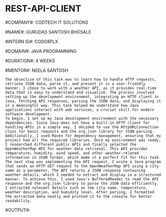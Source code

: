 # REST-API-CLIENT

#COMPANY#: CODTECH IT SOLUTIONS

#NAME#: GURUDAS SANTOSH BHOSALE

#INTERN ID#: COD08PLX

#DOMAIN#: JAVA PROGRAMMING

#DURATION#: 4 WEEKS

#MENTOR#: NEELA SANTOSH

    The objective of this task was to learn how to handle HTTP requests, retrieve JSON data, parse it, and present it in a user-friendly manner. I chose to work with a weather API, as it provides real-time data that is easy to understand and visualize. The process involved setting up the development environment, integrating an HTTP client in Java, fetching API responses, parsing the JSON data, and displaying it in a meaningful way. This task helped me understand how Java applications interact with web services, a crucial skill for modern software development.
    To begin, I set up my Java development environment with the necessary dependencies. Since Java does not have a built-in HTTP client for handling APIs in a simple way, I decided to use the HttpURLConnection class for basic requests and the org.json library for JSON parsing. Additionally, I used Maven for dependency management, ensuring that my project had all the required libraries. Once my environment was ready, I researched different public APIs and finally selected the OpenWeatherMap API for weather data retrieval. This API provides temperature, humidity, wind speed, and other weather-related information in JSON format, which made it a perfect fit for this task.
    The next step was implementing the API request. I wrote a Java program that sends an HTTP GET request to the OpenWeatherMap API using a city name as a parameter. The API returns a JSON response containing weather details, which I needed to extract and display in a structured manner. To achieve this, I used Java's BufferedReader to read the API response and the org.json library to parse the JSON data efficiently. I extracted relevant details such as the city name, temperature, weather description, and humidity level. After parsing, I formatted the extracted data neatly and printed it to the console for better readability.

#OUTPUT#:

